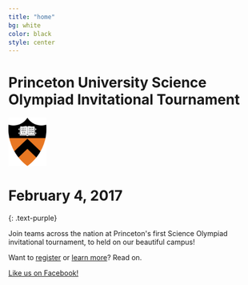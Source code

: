 ```yaml
---
title: "home"
bg: white
color: black
style: center
---
```


# Princeton University Science Olympiad Invitational Tournament


<img src="img/Princeton_shield.png" alt="Princeton University" style="width:15%;"/>

# February 4, 2017
{: .text-purple}


Join teams across the nation at Princeton's first Science Olympiad invitational tournament, to held on our beautiful campus!

Want to <a href="#registration"> register</a> or <a href="#about">learn more</a>? Read on.

<span id="likeonfacebook">
  <a href="{{ site.facebook_link }}" class="bg-black" target="_blank">
    Like us on Facebook!
  </a>
</span>
